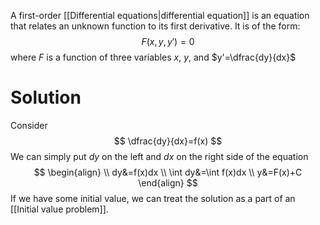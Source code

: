 A first-order [[Differential equations|differential equation]] is an equation that relates an unknown function to its first derivative. It is of the form:
$$
F(x,y,y')=0
$$
where $F$ is a function of three variables $x$, $y$, and $y'=\dfrac{dy}{dx}$
# Solution
Consider
$$
\dfrac{dy}{dx}=f(x)
$$
We can simply put $dy$ on the left and $dx$ on the right side of the equation
$$
\begin{align} \\
dy&=f(x)dx \\
\int dy&=\int f(x)dx  \\
y&=F(x)+C
\end{align}
$$
If we have some initial value, we can treat the solution as a part of an [[Initial value problem]].